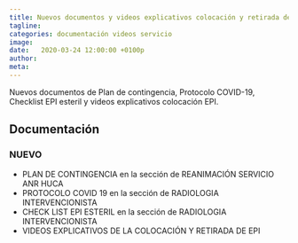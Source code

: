 ```yaml
---
title: Nuevos documentos y videos explicativos colocación y retirada de EPI
tagline: 
categories: documentación videos servicio
image: 
date:   2020-03-24 12:00:00 +0100p
author: 
meta: 
---
```

Nuevos documentos de Plan de contingencia, Protocolo COVID-19, Checklist EPI esteril y videos explicativos colocación EPI.
<!--more-->
## Documentación
### NUEVO
* PLAN DE CONTINGENCIA en la sección de REANIMACIÓN SERVICIO ANR HUCA
* PROTOCOLO COVID 19 en la sección de RADIOLOGIA INTERVENCIONISTA
* CHECK LIST EPI ESTERIL en la sección de RADIOLOGIA INTERVENCIONISTA
* VIDEOS EXPLICATIVOS DE LA COLOCACIÓN Y RETIRADA DE EPI